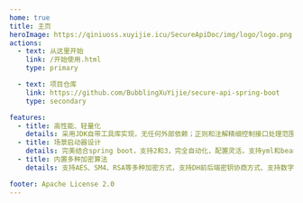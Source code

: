 ```yaml
---
home: true
title: 主页
heroImage: https://qiniuoss.xuyijie.icu/SecureApiDoc/img/logo/logo.png
actions:
  - text: 从这里开始
    link: /开始使用.html
    type: primary

  - text: 项目仓库
    link: https://github.com/BubblingXuYijie/secure-api-spring-boot
    type: secondary

features:
  - title: 高性能、轻量化
    details: 采用JDK自带工具库实现，无任何外部依赖；正则和注解精细控制接口处理范围
  - title: 场景启动器设计
    details: 完美结合spring boot，支持2和3，完全自动化，配置灵活，支持yml和bean方式
  - title: 内置多种加密算法
    details: 支持AES、SM4、RSA等多种加密方式，支持DH前后端密钥协商方式、支持数字签名校验

footer: Apache License 2.0
---
```


